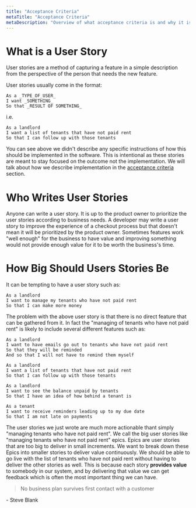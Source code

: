 ```yaml
---
title: "Acceptance Criteria"
metaTitle: "Acceptance Criteria"
metaDescription: "Overview of what acceptance criteria is and why it is useful for establishing common understanding between people"
---
```


# What is a User Story
User stories are a method of capturing a feature in a simple description from the perspective of the person that needs
the new feature.

User stories usually come in the format:
```gherkin
As a _TYPE_OF_USER_
I want _SOMETHING_
So that _RESULT OF SOMETHING_
```

i.e.
```gherkin
As a landlord
I want a list of tenants that have not paid rent
So that I can follow up with those tenants
```

You can see above we didn't describe any specific instructions of how this should be implemented in the software. This is
intentional as these stories are meant to stay focused on the outcome not the implementation. We will talk about how we
describe implementation in the [acceptance criteria](./acceptance-criteria) section.

# Who Writes User Stories
Anyone can write a user story. It is up to the product owner to prioritize the user stories according to business needs.
A developer may write a user story to improve the experience of a checkout process but that doesn't mean it will be prioritized
by the product owner. Sometimes features work "well enough" for the business to have value and improving something would not
provide enough value for it to be worth the business's time.

# How Big Should Users Stories Be
It can be tempting to have a user story such as:

```gherkin
As a landlord
I want to manage my tenants who have not paid rent
So that I can make more money
```

The problem with the above user story is that there is no direct feature that can be gathered from it. In fact the "managing of
tenants who have not paid rent" is likely to include several different features such as:

```gherkin
As a landlord
I want to have emails go out to tenants who have not paid rent
So that they will be reminded
And so that I will not have to remind them myself
```

```gherkin
As a landlord
I want a list of tenants that have not paid rent
So that I can follow up with those tenants
```

```gherkin
As a landlord
I want to see the balance unpaid by tenants
So that I have an idea of how behind a tenant is
```

```gherkin
As a tenant
I want to receive reminders leading up to my due date
So that I am not late on payments
```

The user stories we just wrote are much more actionable thant simply "managing tenants who have not paid rent". We call
the big user stories like "managing tenants who have not paid rent" epics. Epics are user stories that are too big to deliver
in small increments. We want to break down these Epics into smaller stories to deliver value continuously. We should be able
to go live with the list of tenants who have not paid rent without having to deliver the other stories as well. This is
because each story **provides value** to somebody in our system, and by delivering that value we can get feedback which is
often the most important thing we can have.

> No business plan survives first contact with a customer

  \- Steve Blank
